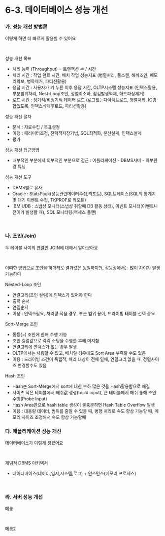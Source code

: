 # 6-3. 데이터베이스 성능 개선

### **가. 성능 개선 방법론** 

이렇게 하면 더 빠르게 활용할 수 있어요

<br>

성능 개선 목표
- 처리 능력 (Throughput) = 트랜잭션 수 / 시간
- 처리 시간 : 작업 완료 시간, 배치 작업 성능지표 (병렬처리, 풀스캔, 해쉬조인, 메모리확보, 병목제거, 파티션활용)
- 응답 시간 : 사용자가 키 누른 이후 응답 시간, OLTP시스템 성능지표 (인덱스활용, 부분범위처리, Nest-Loop조인, 정렬최소하, 잠김발생억제, 하드파싱제거)
- 로드 시간 : 정기적/비정기적 데이터 로드 (로그없는다이렉트로드, 병렬처리, IO경합없도록, 인덱스삭제후로드, 파티션활용)

성능 개선 절차
- 분석 : 자료수집 / 목표설정
- 이행 : 패러미터조정, 전략적저장기법, SQL최적화, 분산설계, 인덱스설계
- 평가

성능 개선 접근방법
- 내부적인 부분에서 외부적인 부분으로 접근 : 어플리케이션 - DBMS서버 - 외부환경 튜닝

성능 개선 도구
- DBMS별로 유사
- Oracle : StatsPack(성능관련데이터수집,리포트), SQL트레이스(SQL의 통계치 및 대기 이벤트 수집, TKPROF로 리포트)
- IBM UDB : 스냅샹 모니터(스냅샹 취할때 DB 활동 상태), 이벤트 모니터(이벤트나 전이가 발생할 때), SQL 모니터링(액세스 플랜)

<br>


### **나. 조인(Join)** 

두 테이블 사이의 연결인 JOIN에 대해서 알아보아요

<br>

이떠한 방법으로 조인을 하더라도 결과값은 동일하지만, 성능상에서는 많이 차이가 발생 가능하다

Nested-Loop 조인
- 연결고리(조인 컬럼)에 인덱스가 있어야 한다
- 출력 순서
- 연결순서
- 이용 : 인덱스필요, 처리량 적을 경우, 부분 범위 용이, 드라이빙 테이블 선택 중요

Sort-Merge 조인
- 동등(=) 조인에 한해 수행 가능
- 조인 컬럼값으로 각각 소팅을 수행한 후에 머지함
- 연결고리에 인덱스가 없는 경우 발생
- OLTP에서는 사용할 수 없고, 배치일 경우에도 Sort Area 부족할 수도 있음
- 이용 : 드라이빙 조건이 독립적, 처리 대상이 전체 일때, 연결고리 없을 때, 정렬사이즈 변경할수도 있음

Hash 조인
- Hash는 Sort-Merge에서 sort에 대한 부하 많은 것을 Hash활용함으로 해결
- 사이즈 작은 테이블에서 해쉬값 생성(build input), 큰 테이블에서 해쉬 통해 조인 수행(Probe Input)
- Hash Area만으로 hash table 생성이 불충분하면 Hash Table Overflow 발생
- 이용 : 대용량 데이터, 범위를 줄일 수 있을 때, 병행 처리로 속도 향상 가능할 때, 메모리 사이즈 조정해서 속도 향상 가능할때

### **다. 애플리케이션 성능 개선** 

데이터베이스가 이렇게 생겼어요

<br>

개념적 DBMS 아키텍처
- 데이터베이스(데이터,임시,시스템,로그) + 인스턴스(메모리,프로세스)

<br>


### **라. 서버 성능 개선**

메롱

<br>

메롱2